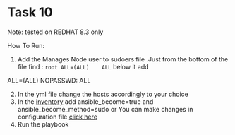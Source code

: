 # Task 10
Note: tested on REDHAT 8.3 only

How To Run:
1. Add the Manages Node user to sudoers file .Just from the bottom of the file find :
``root ALL=(ALL)    ALL``
below it add

<user> ALL=(ALL)  NOPASSWD: ALL

2. In the yml file change the hosts accordingly to your choice
3. In the [inventory](https://docs.ansible.com/ansible/latest/user_guide/intro_inventory.html) add ansible_become=true and ansible_become_method=sudo
       or 
   You can make changes in configuration file [click here](https://docs.ansible.com/ansible/2.3/become.html)
4. Run the playbook